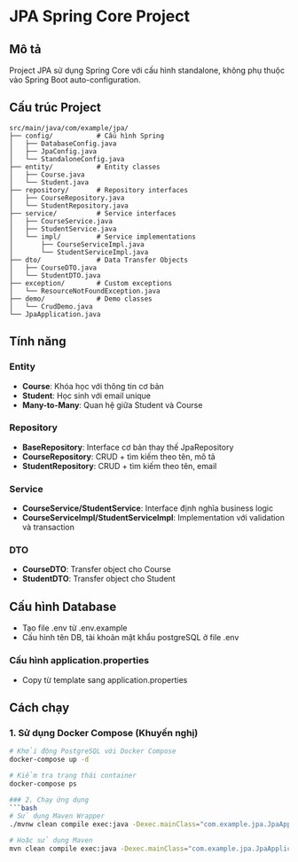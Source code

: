 # JPA Spring Core Project

## Mô tả
Project JPA sử dụng Spring Core với cấu hình standalone, không phụ thuộc vào Spring Boot auto-configuration.

## Cấu trúc Project

```
src/main/java/com/example/jpa/
├── config/           # Cấu hình Spring
│   ├── DatabaseConfig.java
│   ├── JpaConfig.java
│   └── StandaloneConfig.java
├── entity/           # Entity classes
│   ├── Course.java
│   └── Student.java
├── repository/       # Repository interfaces
│   ├── CourseRepository.java
│   └── StudentRepository.java
├── service/          # Service interfaces
│   ├── CourseService.java
│   ├── StudentService.java
│   └── impl/         # Service implementations
│       ├── CourseServiceImpl.java
│       └── StudentServiceImpl.java
├── dto/              # Data Transfer Objects
│   ├── CourseDTO.java
│   └── StudentDTO.java
├── exception/        # Custom exceptions
│   └── ResourceNotFoundException.java
├── demo/             # Demo classes
│   └── CrudDemo.java
└── JpaApplication.java
```

## Tính năng

### Entity
- **Course**: Khóa học với thông tin cơ bản
- **Student**: Học sinh với email unique
- **Many-to-Many**: Quan hệ giữa Student và Course

### Repository
- **BaseRepository**: Interface cơ bản thay thế JpaRepository
- **CourseRepository**: CRUD + tìm kiếm theo tên, mô tả
- **StudentRepository**: CRUD + tìm kiếm theo tên, email

### Service
- **CourseService/StudentService**: Interface định nghĩa business logic
- **CourseServiceImpl/StudentServiceImpl**: Implementation với validation và transaction

### DTO
- **CourseDTO**: Transfer object cho Course
- **StudentDTO**: Transfer object cho Student

## Cấu hình Database
- Tạo file .env từ .env.example
- Cấu hình tên DB, tài khoản mật khẩu postgreSQL ở file .env

### Cấu hình application.properties
- Copy từ template sang application.properties

## Cách chạy

### 1. Sử dụng Docker Compose (Khuyến nghị)
```bash
# Khởi động PostgreSQL với Docker Compose
docker-compose up -d

# Kiểm tra trạng thái container
docker-compose ps

### 2. Chạy ứng dụng
```bash
# Sử dụng Maven Wrapper
./mvnw clean compile exec:java -Dexec.mainClass="com.example.jpa.JpaApplication"

# Hoặc sử dụng Maven
mvn clean compile exec:java -Dexec.mainClass="com.example.jpa.JpaApplication"
```
